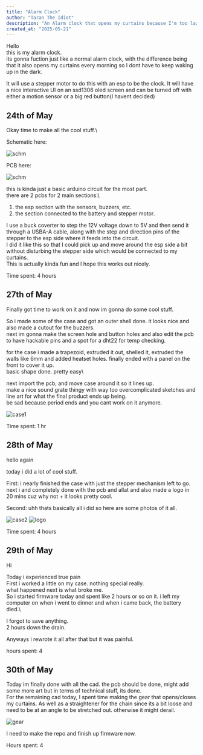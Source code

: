 ```yaml
---
title: "Alarm Clock"
author: "Taran The Idiot"
description: "An Alarm clock that opens my curtains because I'm too lazy to open them myself"
created_at: "2025-05-21"
---
```



Hello\
this is my alarm clock.\
its gonna fuction just like a normal alarm clock, with the difference being that it also opens my curtains every morning so I dont have to keep waking up in the dark.

It will use a stepper motor to do this with an esp to be the clock. It will have a nice interactive UI on an ssd1306 oled screen and  can be turned off with either a motion sensor or a big red button(I havent decided)

## 24th of May

Okay time to make all the cool stuff.\

Schematic here:

![schm](assets/SCHM1.png)

PCB here:

![schm](assets/PCB1.png)

this is kinda just a basic arduino circuit for the most part.\
there are 2 pcbs for 2 main sections:\
1. the esp section with the sensors, buzzers, etc.
2. the section connected to the battery and stepper motor.

I use a buck coverter to step the 12V voltage down to 5V and then send it through a USBA-A cable, along with the step and direction pins of the stepper to the esp side where it feeds into the circuit.\
I did it like this so that I could pick up and move around the esp side a bit without disturbing the stepper side which would be connected to my curtains.\
This is actually kinda fun and I hope this works out nicely.

Time spent: 4 hours

## 27th of May

Finally got time to work on it and now im gonna do some cool stuff. 

So i made some of the case and got an outer shell done. it looks nice and also made a cutout for the buzzers.\
next im gonna make the screen hole and button holes and also edit the pcb to have hackable pins and a spot for a dht22 for temp checking.


for the case i made a trapezoid, extruded it out, shelled it, extruded the walls like 6mm and added heatset holes. finally ended with a panel on the front to cover it up.\
basic shape done. pretty easy\

next import the pcb, and move case around it so it lines up.\
make a nice sound grate thingy with way too overcomplicated sketches and line art for what the final product ends up being.\
be sad because period ends and you cant work on it anymore.

![case1](assets/case1.png)

Time spent: 1 hr

## 28th of May

hello again

today i did a lot of cool stuff.

First: i nearly finished the case with just the stepper mechanism left to go.\
next i and completely done with the pcb and allat and also made a logo in 20 mins cuz why not + it looks pretty cool.

Second: uhh thats basically all i did so here are some photos of it all.

![case2](assets/case2.png)
![logo](assets/logo.png)



Time spent: 4 hours
## 29th of May

Hi

Today i experienced true pain\
First i worked a little on my case. nothing special really.\
what happened next is what broke me.\
So i started firmware today and spent like 2 hours or so on it. i left my computer on when i went to dinner and when i came back, the battery died.\

I forgot to save anything.\
2 hours down the drain.

Anyways i rewrote it all after that but it was painful.

hours spent: 4

## 30th of May

Today im finally done with all the cad. the pcb should be done, might add some more art but in terms of technical stuff, its done.\
For the remaining cad today, I spent time making the gear that opens/closes my curtains. As well as a straightener for the chain since its a bit loose and need to be at an angle to be stretched out. otherwise it might derail.

![gear](assets/motor.png)

I need to make the repo and finish up firmware now.

Hours spent: 4
